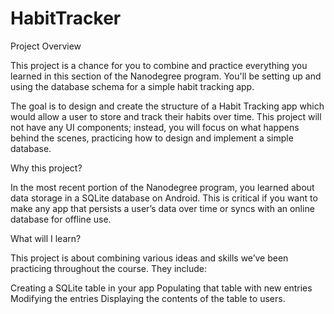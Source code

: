 # HabitTracker

Project Overview

This project is a chance for you to combine and practice everything you learned in this section of the Nanodegree program. You'll be setting up and using the database schema for a simple habit tracking app.

The goal is to design and create the structure of a Habit Tracking app which would allow a user to store and track their habits over time. This project will not have any UI components; instead, you will focus on what happens behind the scenes, practicing how to design and implement a simple database.

Why this project?

In the most recent portion of the Nanodegree program, you learned about data storage in a SQLite database on Android. This is critical if you want to make any app that persists a user’s data over time or syncs with an online database for offline use.

What will I learn?

This project is about combining various ideas and skills we’ve been practicing throughout the course. They include:

Creating a SQLite table in your app
Populating that table with new entries
Modifying the entries
Displaying the contents of the table to users.
